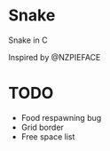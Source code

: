 # Snake

Snake in C

Inspired by @NZPIEFACE


# TODO

- Food respawning bug
- Grid border
- Free space list

